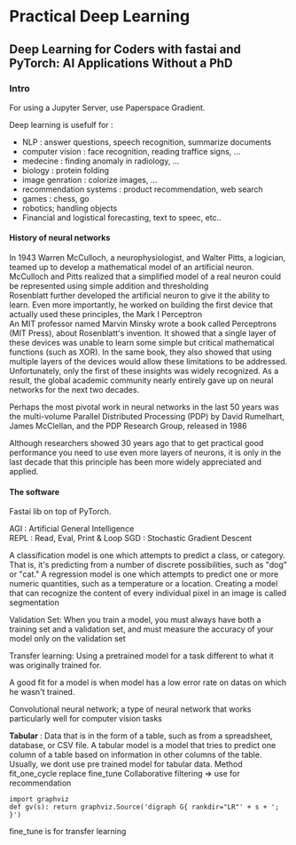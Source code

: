 # Practical Deep Learning

## Deep Learning for Coders with fastai and PyTorch: AI Applications Without a PhD 

### Intro
For using a Jupyter Server, use Paperspace Gradient.

Deep learning is usefulf for : 
- NLP : answer questions, speech recognition, summarize documents
- computer vision : face recognition, reading traffice signs, ...
- medecine : finding anomaly in radiology, ...
- biology : protein folding
- image genration : colorize images, ...
- recommendation systems : product recommendation, web search
- games : chess, go
- robotics; handling objects
- Financial and logistical forecasting, text to speec, etc..

#### History of neural networks
In 1943 Warren McCulloch, a neurophysiologist, and Walter Pitts, a logician, teamed up to develop a mathematical model of an artificial neuron. McCulloch and Pitts realized that a simplified model of a real neuron could be represented using simple addition and thresholding  
Rosenblatt further developed the artificial neuron to give it the ability to learn. Even more importantly, he worked on building the first device that actually used these principles, the Mark I Perceptron  
An MIT professor named Marvin Minsky wrote a book called Perceptrons (MIT Press), about Rosenblatt's invention. It showed that a single layer of these devices was unable to learn some simple but critical mathematical functions (such as XOR). In the same book, they also showed that using multiple layers of the devices would allow these limitations to be addressed. Unfortunately, only the first of these insights was widely recognized. As a result, the global academic community nearly entirely gave up on neural networks for the next two decades.  

Perhaps the most pivotal work in neural networks in the last 50 years was the multi-volume Parallel Distributed Processing (PDP) by David Rumelhart, James McClellan, and the PDP Research Group, released in 1986  

Although researchers showed 30 years ago that to get practical good performance you need to use even more layers of neurons, it is only in the last decade that this principle has been more widely appreciated and applied.

#### The software
Fastai lib on top of PyTorch.  

AGI : Artificial General Intelligence  
REPL : Read, Eval, Print & Loop 
SGD : Stochastic Gradient Descent  

A classification model is one which attempts to predict a class, or category. That is, it's predicting from a number of discrete possibilities, such as "dog" or "cat." A regression model is one which attempts to predict one or more numeric quantities, such as a temperature or a location.
Creating a model that can recognize the content of every individual pixel in an image is called segmentation

Validation Set: When you train a model, you must always have both a training set and a validation set, and must measure the accuracy of your model only on the validation set

Transfer learning: Using a pretrained model for a task different to what it was originally trained for.

A good fit for a model is when model has a low error rate on datas on which he wasn't trained. 

Convolutional neural network; a type of neural network that works particularly well for computer vision tasks

**Tabular** : Data that is in the form of a table, such as from a spreadsheet, database, or CSV file. A tabular model is a model that tries to predict one column of a table based on information in other columns of the table.  
Usually, we dont use pre trained model for tabular data. Method fit_one_cycle replace fine_tune
Collaborative filtering => use for recommendation  

```
import graphviz
def gv(s): return graphviz.Source('digraph G{ rankdir="LR"' + s + '; }')
````

fine_tune is for transfer learning


